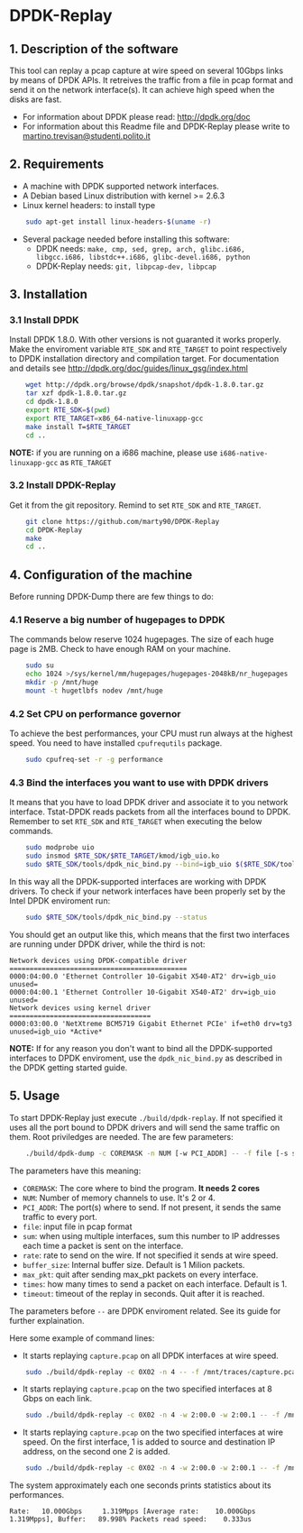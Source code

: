 DPDK-Replay
===========

## 1. Description of the software
This tool can replay a pcap capture at wire speed on several 10Gbps links by means of DPDK APIs.
It retreives the traffic from a file in pcap format and send it on the network interface(s).
It can achieve high speed when the disks are fast.

* For information about DPDK please read: http://dpdk.org/doc
* For information about this Readme file and DPDK-Replay please write to [martino.trevisan@studenti.polito.it](mailto:martino.trevisan@studenti.polito.it)

## 2. Requirements
* A machine with DPDK supported network interfaces.
* A Debian based Linux distribution with kernel >= 2.6.3
* Linux kernel headers: to install type
```bash
	sudo apt-get install linux-headers-$(uname -r)
```
* Several package needed before installing this software:
  * DPDK needs: `make, cmp, sed, grep, arch, glibc.i686, libgcc.i686, libstdc++.i686, glibc-devel.i686, python`
  * DPDK-Replay needs: `git, libpcap-dev, libpcap` 

## 3. Installation

### 3.1 Install DPDK
Install DPDK 1.8.0. With other versions is not guaranted it works properly.
Make the enviroment variable `RTE_SDK` and `RTE_TARGET` to point respectively to DPDK installation directory and compilation target.
For documentation and details see http://dpdk.org/doc/guides/linux_gsg/index.html
```bash
	wget http://dpdk.org/browse/dpdk/snapshot/dpdk-1.8.0.tar.gz
	tar xzf dpdk-1.8.0.tar.gz
	cd dpdk-1.8.0
	export RTE_SDK=$(pwd)
	export RTE_TARGET=x86_64-native-linuxapp-gcc
	make install T=$RTE_TARGET
	cd ..
```
**NOTE:** if you are running on a i686 machine, please use `i686-native-linuxapp-gcc` as `RTE_TARGET`

### 3.2 Install DPDK-Replay
Get it from the git repository. Remind to set `RTE_SDK` and `RTE_TARGET`.
```bash
	git clone https://github.com/marty90/DPDK-Replay
	cd DPDK-Replay
	make
	cd ..
```

## 4. Configuration of the machine
Before running DPDK-Dump there are few things to do:

### 4.1 Reserve a big number of hugepages to DPDK
The commands below reserve 1024 hugepages. The size of each huge page is 2MB. Check to have enough RAM on your machine.
```bash
	sudo su
	echo 1024 >/sys/kernel/mm/hugepages/hugepages-2048kB/nr_hugepages
	mkdir -p /mnt/huge
	mount -t hugetlbfs nodev /mnt/huge
```
### 4.2 Set CPU on performance governor
To achieve the best performances, your CPU must run always at the highest speed. You need to have installed `cpufrequtils` package.
```bash
	sudo cpufreq-set -r -g performance
```
### 4.3  Bind the interfaces you want to use with DPDK drivers
It means that you have to load DPDK driver and associate it to you network interface.
Tstat-DPDK reads packets from all the interfaces bound to DPDK.
Remember to set `RTE_SDK` and `RTE_TARGET` when executing the below commands.
```bash
	sudo modprobe uio
	sudo insmod $RTE_SDK/$RTE_TARGET/kmod/igb_uio.ko
	sudo $RTE_SDK/tools/dpdk_nic_bind.py --bind=igb_uio $($RTE_SDK/tools/dpdk_nic_bind.py --status | sed -rn 's,.* if=([^ ]*).*igb_uio *$,\1,p')
```
In this way all the DPDK-supported interfaces are working with DPDK drivers.
To check if your network interfaces have been properly set by the Intel DPDK enviroment run:
```bash
	sudo $RTE_SDK/tools/dpdk_nic_bind.py --status
```
You should get an output like this, which means that the first two interfaces are running under DPDK driver, while the third is not:
```
Network devices using DPDK-compatible driver
============================================
0000:04:00.0 'Ethernet Controller 10-Gigabit X540-AT2' drv=igb_uio unused=
0000:04:00.1 'Ethernet Controller 10-Gigabit X540-AT2' drv=igb_uio unused=
Network devices using kernel driver
===================================
0000:03:00.0 'NetXtreme BCM5719 Gigabit Ethernet PCIe' if=eth0 drv=tg3 unused=igb_uio *Active*
```
**NOTE:** If for any reason you don't want to bind all the DPDK-supported interfaces to DPDK enviroment, use the `dpdk_nic_bind.py` as described in the DPDK getting started guide.

## 5. Usage
To start DPDK-Replay just execute `./build/dpdk-replay`. If not specified it uses all the port bound to DPDK drivers and will send the same traffic on them.
Root priviledges are needed.
The are few parameters:
```bash
	./build/dpdk-dump -c COREMASK -n NUM [-w PCI_ADDR] -- -f file [-s sum] [-R rate] [-B buffer_size] [-C max_pkt] [-t times] [-T timeout]
```
The parameters have this meaning:
* `COREMASK`: The core where to bind the program. **It needs 2 cores**
* `NUM`: Number of memory channels to use. It's 2 or 4.
* `PCI_ADDR`: The port(s) where to send. If not present, it sends the same traffic to every port.
* `file`: input file in pcap format
* `sum`: when using multiple interfaces, sum this number to IP addresses each time a packet is sent on the interface.
* `rate`: rate to send on the wire. If not specified it sends at wire speed.
* `buffer_size`: Internal buffer size. Default is 1 Milion packets.
* `max_pkt`: quit after sending max_pkt packets on every interface.
* `times`: how many times to send a packet on each interface. Default is 1. 
* `timeout`: timeout of the replay in seconds. Quit after it is reached. 

The parameters before `--` are DPDK enviroment related. See its guide for further explaination.

Here some example of command lines:

* It starts replaying `capture.pcap` on all DPDK interfaces at wire speed.
```bash
	sudo ./build/dpdk-replay -c 0X02 -n 4 -- -f /mnt/traces/capture.pcap
```

* It starts replaying `capture.pcap` on the two specified interfaces at 8 Gbps on each link.
```bash
	sudo ./build/dpdk-replay -c 0X02 -n 4 -w 2:00.0 -w 2:00.1 -- -f /mnt/traces/capture.pcap -r 8
```

* It starts replaying `capture.pcap` on the two specified interfaces at wire speed. On the first interface, 1 is added to source and destination IP address, on the second one 2 is added.
```bash
	sudo ./build/dpdk-replay -c 0X02 -n 4 -w 2:00.0 -w 2:00.1 -- -f /mnt/traces/capture.pcap -s 1
```

The system approximately each one seconds prints statistics about its performances.
```
Rate:   10.000Gbps     1.319Mpps [Average rate:    10.000Gbps     1.319Mpps], Buffer:   89.998% Packets read speed:    0.333us
```
